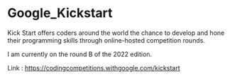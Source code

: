 # Google_Kickstart

Kick Start offers coders around the world the chance to develop and hone their programming skills through online-hosted competition rounds.

I am currently on the round B of the 2022 edition.

Link : https://codingcompetitions.withgoogle.com/kickstart
